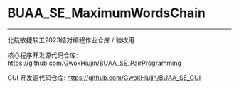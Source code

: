 # BUAA_SE_MaximumWordsChain
---
北航敏捷软工2023结对编程作业仓库 / 验收用

核心程序开发源代码仓库: https://github.com/GwokHiujin/BUAA_SE_PairProgramming

GUI 开发源代码仓库: https://github.com/GwokHiujin/BUAA_SE_GUI
